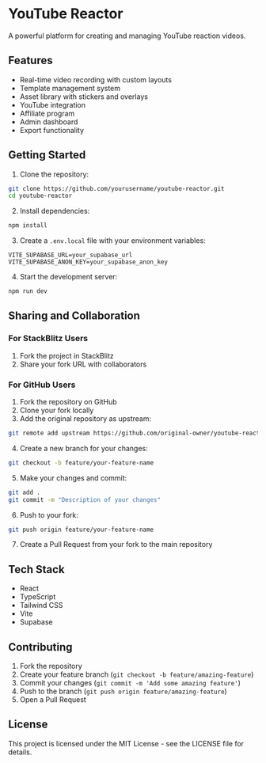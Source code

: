 # YouTube Reactor

A powerful platform for creating and managing YouTube reaction videos.

## Features

- Real-time video recording with custom layouts
- Template management system
- Asset library with stickers and overlays
- YouTube integration
- Affiliate program
- Admin dashboard
- Export functionality

## Getting Started

1. Clone the repository:
```bash
git clone https://github.com/yourusername/youtube-reactor.git
cd youtube-reactor
```

2. Install dependencies:
```bash
npm install
```

3. Create a `.env.local` file with your environment variables:
```
VITE_SUPABASE_URL=your_supabase_url
VITE_SUPABASE_ANON_KEY=your_supabase_anon_key
```

4. Start the development server:
```bash
npm run dev
```

## Sharing and Collaboration

### For StackBlitz Users

1. Fork the project in StackBlitz
2. Share your fork URL with collaborators

### For GitHub Users

1. Fork the repository on GitHub
2. Clone your fork locally
3. Add the original repository as upstream:
```bash
git remote add upstream https://github.com/original-owner/youtube-reactor.git
```

4. Create a new branch for your changes:
```bash
git checkout -b feature/your-feature-name
```

5. Make your changes and commit:
```bash
git add .
git commit -m "Description of your changes"
```

6. Push to your fork:
```bash
git push origin feature/your-feature-name
```

7. Create a Pull Request from your fork to the main repository

## Tech Stack

- React
- TypeScript
- Tailwind CSS
- Vite
- Supabase

## Contributing

1. Fork the repository
2. Create your feature branch (`git checkout -b feature/amazing-feature`)
3. Commit your changes (`git commit -m 'Add some amazing feature'`)
4. Push to the branch (`git push origin feature/amazing-feature`)
5. Open a Pull Request

## License

This project is licensed under the MIT License - see the LICENSE file for details.